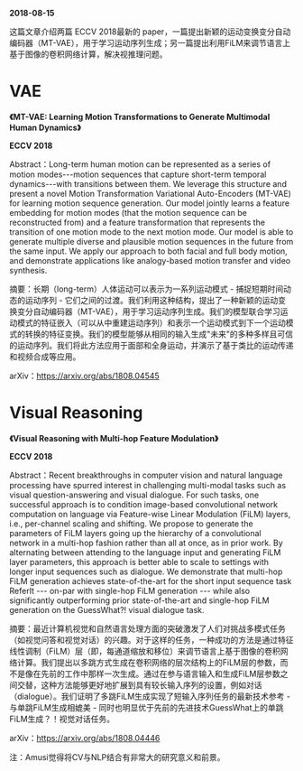 **2018-08-15**

这篇文章介绍两篇 ECCV 2018最新的 paper，一篇提出新颖的运动变换变分自动编码器（MT-VAE），用于学习运动序列生成；另一篇提出利用FiLM来调节语言上基于图像的卷积网络计算，解决视推理问题。

# VAE

**《MT-VAE: Learning Motion Transformations to Generate Multimodal Human Dynamics》**

**ECCV 2018**

Abstract：Long-term human motion can be represented as a series of motion modes---motion sequences that capture short-term temporal dynamics---with transitions between them. We leverage this structure and present a novel Motion Transformation Variational Auto-Encoders (MT-VAE) for learning motion sequence generation. Our model jointly learns a feature embedding for motion modes (that the motion sequence can be reconstructed from) and a feature transformation that represents the transition of one motion mode to the next motion mode. Our model is able to generate multiple diverse and plausible motion sequences in the future from the same input. We apply our approach to both facial and full body motion, and demonstrate applications like analogy-based motion transfer and video synthesis.

摘要：长期（long-term）人体运动可以表示为一系列运动模式 - 捕捉短期时间动态的运动序列 - 它们之间的过渡。我们利用这种结构，提出了一种新颖的运动变换变分自动编码器（MT-VAE），用于学习运动序列生成。我们的模型联合学习运动模式的特征嵌入（可以从中重建运动序列）和表示一个运动模式到下一个运动模式的转换的特征变换。我们的模型能够从相同的输入生成"未来"的多种多样且可信的运动序列。我们将此方法应用于面部和全身运动，并演示了基于类比的运动传递和视频合成等应用。

arXiv：https://arxiv.org/abs/1808.04545

# Visual Reasoning

**《Visual Reasoning with Multi-hop Feature Modulation》**

**ECCV 2018**

Abstract：Recent breakthroughs in computer vision and natural language processing have spurred interest in challenging multi-modal tasks such as visual question-answering and visual dialogue. For such tasks, one successful approach is to condition image-based convolutional network computation on language via Feature-wise Linear Modulation (FiLM) layers, i.e., per-channel scaling and shifting. We propose to generate the parameters of FiLM layers going up the hierarchy of a convolutional network in a multi-hop fashion rather than all at once, as in prior work. By alternating between attending to the language input and generating FiLM layer parameters, this approach is better able to scale to settings with longer input sequences such as dialogue. We demonstrate that multi-hop FiLM generation achieves state-of-the-art for the short input sequence task ReferIt --- on-par with single-hop FiLM generation --- while also significantly outperforming prior state-of-the-art and single-hop FiLM generation on the GuessWhat?! visual dialogue task.

摘要：最近计算机视觉和自然语言处理方面的突破激发了人们对挑战多模式任务（如视觉问答和视觉对话）的兴趣。对于这样的任务，一种成功的方法是通过特征线性调制（FiLM）层（即，每通道缩放和移位）来调节语言上基于图像的卷积网络计算。我们提出以多跳方式生成在卷积网络的层次结构上的FiLM层的参数，而不是像在先前的工作中那样一次生成。通过在参与语言输入和生成FiLM层参数之间交替，这种方法能够更好地扩展到具有较长输入序列的设置，例如对话（dialogue）。我们证明了多跳FiLM生成实现了短输入序列任务的最新技术参考 - 与单跳FiLM生成相媲美 - 同时也明显优于先前的先进技术GuessWhat上的单跳FiLM生成？！视觉对话任务。

arXiv：https://arxiv.org/abs/1808.04446

注：Amusi觉得将CV与NLP结合有非常大的研究意义和前景。